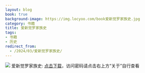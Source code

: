 ```yaml
---
layout: blog
book: true
background-image: https://img.locyoo.com/book爱新觉罗家族史.jpg
category: 书籍
title: 爱新觉罗家族史
tags:
- 书籍
- 历史
redirect_from:
  - /2024/03/爱新觉罗家族史/
---
```

![](https://img.locyoo.com/book爱新觉罗家族史.jpg)
爱新觉罗家族史: <a name = "ref1" href="https://url18.ctfile.com/f/50983618-1045048102-fe3287?p=3619">点击下载</a>，访问密码请点击右上方“关于”自行查看